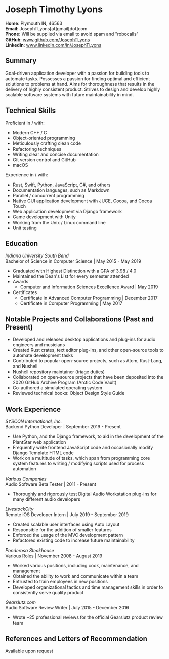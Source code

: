 # Joseph Timothy Lyons

**Home**: Plymouth IN, 46563 \
**Email**: JosephTLyons[at]gmail[dot]com \
**Phone**: Will be supplied via email to avoid spam and "robocalls" \
**GitHub**: www.github.com/JosephTLyons \
**LinkedIn**: www.linkedin.com/in/JosephTLyons

## Summary

Goal-driven application developer with a passion for building tools to automate
tasks.  Possesses a passion for finding optimal and efficient solutions to
problems at hand.  Aims for thoroughness that results in the delivery of highly
consistent product.  Strives to design and develop highly scalable software
systems with future maintainability in mind.

## Technical Skills

Proficient in / with:
- Modern C++ / C
- Object-oriented programming
- Meticulously crafting clean code
- Refactoring techniques
- Writing clear and concise documentation
- Git version control and GitHub
- macOS

Experience in / with:
- Rust, Swift, Python, JavaScript, C#, and others
- Documentation languages, such as Markdown
- Parallel / concurrent programming
- Native GUI application development with JUCE, Cocoa, and Cocoa Touch
- Web application development via Django framework
- Game development with Unity
- Working from the Unix / Linux command line
- Unit testing

## Education

*Indiana University South Bend* \
Bachelor of Science in Computer Science | May 2015 - May 2019
- Graduated with Highest Distinction with a GPA of 3.98 / 4.0
- Maintained the Dean's List for every semester attended
- Awards
    - Computer and Information Sciences Excellence Award | May 2019
- Certificates
    - Certificate in Advanced Computer Programming | December 2017
    - Certificate in Computer Programming | May 2017

## Notable Projects and Collaborations (Past and Present)

- Developed and released desktop applications and plug-ins for audio engineers
  and musicians
- Created Rust crates, text editor plug-ins, and other open-source tools to
  automate development tasks
- Contributed to popular open-source projects, such as Atom, Rust-Lang, and
  Nushell
- Nushell repository maintainer (triage duties)
- Collaborated on open-source projects that have been deposited into the 2020
  GitHub Archive Program (Arctic Code Vault)
- Co-authored a simulated operating system
- Reviewed technical books: Object Design Style Guide

## Work Experience

*SYSCON International, Inc.* \
Backend Python Developer | September 2019 - Present
- Use Python, and the Django framework, to aid in the development of the
  PlantStar web application
- Frequently write frontend JavaScript code and occasionally modify Django
  Template HTML code
- Work on a multitude of tasks, which span from programming core system features
  to writing / modifying scripts used for process automation

*Various Companies* \
Audio Software Beta Tester | 2011 - Present
- Thoroughly and rigorously test Digital Audio Workstation plug-ins for many
  different audio developers

*LivestockCity* \
Remote iOS Developer Intern | July 2019 - September 2019
- Created scalable user interfaces using Auto Layout
- Responsible for the addition of smaller features
- Enforced the usage of the MVC development pattern
- Refactored existing code to increase future maintainability

*Ponderosa Steakhouse* \
Various Roles | November 2008 - August 2019
- Worked various positions, including cook, maintenance, and management
- Obtained the ability to work and communicate within a team
- Entrusted to train employees in new positions
- Developed organizational tactics and time management skills in order to
  consistently serve quality product

*Gearslutz.com* \
Audio Software Review Writer | July 2015 - December 2016
- Wrote ~25 professional reviews for the official Gearslutz product review team

## References and Letters of Recommendation

Available upon request
